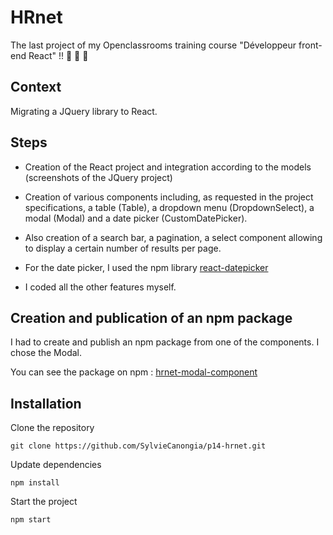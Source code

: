 # HRnet

The last project of my Openclassrooms training course "Développeur front-end React" !! :tada: :tada: :tada:

## Context

Migrating a JQuery library to React.

## Steps

- Creation of the React project and integration according to the models (screenshots of the JQuery project)

- Creation of various components including, as requested in the project specifications, a table (Table), a dropdown menu (DropdownSelect), a modal (Modal) and a date picker (CustomDatePicker).

- Also creation of a search bar, a pagination, a select component allowing to display a certain number of results per page.

- For the date picker, I used the npm library [react-datepicker](https://www.npmjs.com/package/react-datepicker)

- I coded all the other features myself.

## Creation and publication of an npm package

I had to create and publish an npm package from one of the components. I chose the Modal.

You can see the package on npm : [hrnet-modal-component](https://www.npmjs.com/package/hrnet-modal-component)

## Installation

Clone the repository

`git clone https://github.com/SylvieCanongia/p14-hrnet.git`

Update dependencies

`npm install`

Start the project

`npm start`
